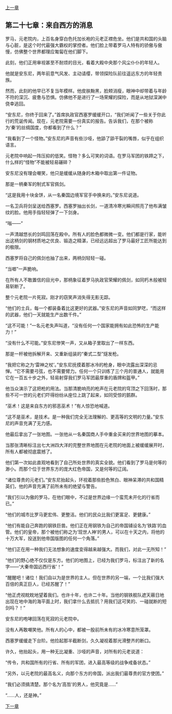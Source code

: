 [上一章](26-第一次清洗.md)

## 第二十七章：来自西方的消息

罗马，元老院内，上百名身穿白色托加长袍的元老正襟危坐。他们是共和国的头脑与心脏，是这个时代最强大霸权的掌控者。他们脸上带着罗马人特有的骄傲与傲慢，仿佛整个世界都理应匍匐在他们脚下。

此刻，他们正用审视甚至不耐烦的目光，看着大殿中央那个风尘仆仆的年轻人。

他就是安东尼，两年前意气风发、主动请缨，带领探险队前往遥远东方的年轻贵族。

然而，此刻的他早已不复当年模样。他皮肤黝黑，脸颊消瘦，眼神中却带着与年龄不符的深沉、疲惫与恐惧。仿佛他不是进行了一场荣耀的探险，而是从地狱深渊中侥幸逃回。

“安东尼，你终于回来了。”首席执政官西塞罗缓缓开口，“我们听闻了一些关于你此行的荒诞传闻。现在，元老院需要一份真实的报告。告诉我们，在那个被称为‘秦’的丝绸国度，你都看到了什么？”

“我看到了一个怪物。”安东尼的声音有些沙哑，他舔了舔干裂的嘴唇，似乎在组织语言。

元老院中响起一阵压抑的低笑。怪物？多么可笑的词语。在罗马军团的铁蹄之下，什么样的“怪物”不能被轻易碾碎？

安东尼没有理会嘲笑，他只是缓缓从随身的木箱中取出第一件证物。

那是一柄秦军的制式军官佩剑。

“这是我用十块金饼，从一名秦国边境军官手中换来的。”安东尼说道。

一名卫兵将剑呈送给西塞罗。西塞罗抽出长剑，一道清冷寒光瞬间照亮了他布满皱纹的脸。他用手指轻轻弹了一下剑身。

“嗡——”

一声清越悠长的剑鸣回荡在殿中。所有人的脸色都微微一变。他们都是行家，能听出这柄剑的钢材质地之优良、锻造之精湛，已经远远超出了罗马最好工匠所能达到的极限。

西塞罗将自己的佩剑也抽了出来，两柄剑轻轻一碰。

“当啷”一声脆响。

在所有人不敢置信的目光中，那柄象征着罗马执政官荣耀的佩剑，如同朽木般被轻易斩断了。

整个元老院一片死寂。刚才的窃笑声消失得无影无踪。

“他们的士兵，每一个都装备着比这更好的武器。”安东尼的声音如同梦呓，“而这样的武器，他们一天就能生产出数千件。”

“这不可能！”一名元老失声叫道，“没有任何一个国家能拥有如此恐怖的生产能力！”

“没有什么不可能。”安东尼惨笑一声，又从箱子里取出了一样东西。

那是一杆被他拆解开来、又重新组装的“秦式二型”燧发枪。

“我把它称之为‘雷神之杖’。”安东尼抚摸着那冰冷的枪身，眼中流露出深深的忌惮。“它不需要弓弦，也不需要臂力。任何一个只训练了三个月的普通人，就能用它在一百五十步之外，轻易射穿我们罗马军团最厚重的盾牌和盔甲。”

他当众演示了这把枪的用法。当那清脆响亮的枪声在元老院的穹顶之下回荡时，那些不可一世的元老们吓得纷纷从座位上跳了起来，如同受惊的鹅群。

“巫术！这是来自东方的邪恶巫术！”有人惊恐地喊道。

“这不是巫术，是技术。是一种我们完全无法理解的、更高等的文明的力量。”安东尼的声音充满了无力感。

他最后拿出了一张地图。一张他从一名秦国商人手中重金买来的世界地图的摹本。

当那张清晰标注出七大洲四大洋的完整世界地图在元老院的地面上被缓缓展开时，所有人都被彻底震撼了。

他们第一次如此直观地看到了自己所处世界的真实全貌。他们看到了罗马是何等的渺小。而那个位于世界东方的庞大红色帝国，又是何等的辽阔。

“诸位尊贵的元老们。”安东尼抬起头，环视着那些脸色煞白、眼神呆滞的共和国精英们，他的声音充满了前所未有的绝望与警告。

“我们引以为傲的罗马，在他们眼中，不过是世界边缘一个蛮荒未开化的行省而已。”

“他们的城市比罗马更宏伟、更整洁。他们的民众比我们更富足、更健康。”

“他们有能自己奔跑的钢铁巨兽。他们正在用钢铁为自己的帝国铺设名为‘铁路’的血管。他们的皇帝，那个被他们称之为‘现世人神’的男人，可以在十天之内，将他的十万大军，投送到他帝国版图的任何一个角落。”

“他们正在用一种我们无法想象的速度变得越来越强大。而我们，对此一无所知！”

“他们的野心绝不仅仅是东方。他们的地图上，已经为我们罗马，标注出了新的名字——‘大秦帝国远西行省’！”

“醒醒吧！诸位！我们自以为是世界的主人。但在世界的另一端，一个比我们强大百倍的真正巨人，已经苏醒了！”

“他正虎视眈眈地望着我们。也许十年，也许二十年。当他的钢铁舰队遮天蔽日地出现在地中海的海平面上时，我们拿什么去抵抗？用我们这可笑的、一碰就断的短剑吗？！”

安东尼的咆哮回荡在死寂的元老院中。

没有人再敢嘲笑他。所有人的心中，都被一股前所未有的冰冷寒意所笼罩。

西塞罗缓缓走下台阶。他捡起那半截断剑，久久凝视着那光滑整齐的断口。

许久，他抬起头，用一种无比凝重、沙哑的声音，对所有的元老说道：

“传令，共和国所有的行省、所有的军团，进入最高等级的战争戒备状态。”

“另外，以元老院的最高名义，向那个东方的帝国，派出我们最尊贵的官方使团。”

“我们必须搞清楚。那个名为‘高哲’的男人，他究竟是……”

“……人，还是神。”

[下一章](28-帝国的使者.md)
